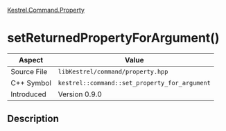 [Kestrel.Command.Property](index)
# setReturnedPropertyForArgument()
| Aspect | Value |
| --- | --- |
| Source File | `libKestrel/command/property.hpp` |
| C++ Symbol | `kestrel::command::set_property_for_argument` |
| Introduced | Version 0.9.0 |
## Description

